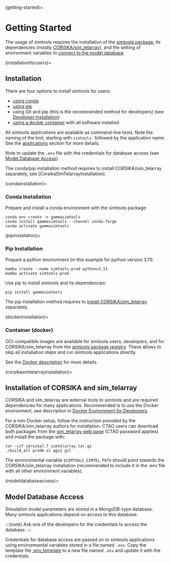(getting-started)=

# Getting Started

The usage of simtools requires the installation of the [simtools package](installationforusers), its dependencies (mostly [CORISKA/sim_telarray](corsikasimtelarrayinstallation)),
and the setting of environment variables to [connect to the model database](modeldatabaseaccess).

(installationforusers)=

## Installation

There are four options to install simtools for users:

- [using conda](condainstallation)
- [using pip](pipinstallation)
- using Git and pip (this is the recommended method for developers) (see [Developer Installation](../developer-guide/getting_started_as_developer.md))
- [using a docker container](dockerinstallation) with all software installed

All simtools applications are available as command-line tools.
Note the naming of the tool, starting with `simtools-` followed by the application name.
See the [applications](applications.md) section for more details.

Note to update the `.env` file with the credentials for database access (see [Model Database Access](databases.md)).

The conda/pip installation method requires to install CORSIKA/sim_telarray separately, see [CorsikaSimTelarrayInstallation].

(condainstallation)=

### Conda Installation

Prepare and install a conda environment with the simtools package:

```console
conda env create -n gammasimtools
conda install gammasimtools --channel conda-forge
conda activate gammasimtools
```

(pipinstallation)=

### Pip Installation

Prepare a python environment (in this example for python version 3.11):

```console
mamba create --name simtools-prod python=3.11
mamba activate simtools-prod
```

Use pip to install simtools and its dependencies:

```console
pip install gammasimtools
```

The pip installation method requires to [install CORSIKA/sim_telarray](corsikasimtelarrayinstallation) separately.

(dockerinstallation)=

### Container (docker)

OCI-compatible images are available for simtools users, developers, and for CORSIKA/sim_telarray from the [simtools package registry](https://github.com/orgs/gammasim/packages?repo_name=simtools).
These allows to skip all installation steps and run simtools applications directly.

See the [Docker description](docker_files.md) for more details.

(corsikasimtelarrayinstallation)=

## Installation of CORSIKA and sim_telarray

CORSIKA and sim_telarray are external tools to simtools and are required dependencies for many applications.
Recommended is to use the Docker environment, see description in [Docker Environment for Developers](docker_files.md).

For a non-Docker setup, follow the instruction provided by the CORSIKA/sim_telarray authors for installation.
CTAO users can download both packages from the [sim_telarray web page](https://www.mpi-hd.mpg.de/hfm/CTA/MC/Software/Testing/)
(CTAO password applies) and install the package with:

```console
tar -czf corsika7.7_simtelarray.tar.gz
./build_all prod6-sc qgs2 gsl
```

The environmental variable `$SIMTOOLS_SIMTEL_PATH` should point towards the CORSIKA/sim_telarray installation
(recommended to include it in the .env file with all other environment variables).

(modeldatabaseaccess)=

## Model Database Access

Simulation model parameters are stored in a MongoDB-type database.
Many simtools applications depend on access to this database.

:::{note}
Ask one of the developers for the credentials to access the database.
:::

Credentials for database access are passed on to simtools applications using environmental variables stored
in a file named `.env`.
Copy the template file [.env_template](https://github.com/gammasim/simtools/blob/main/.env_template)
to a new file named `.env` and update it with the credentials.
